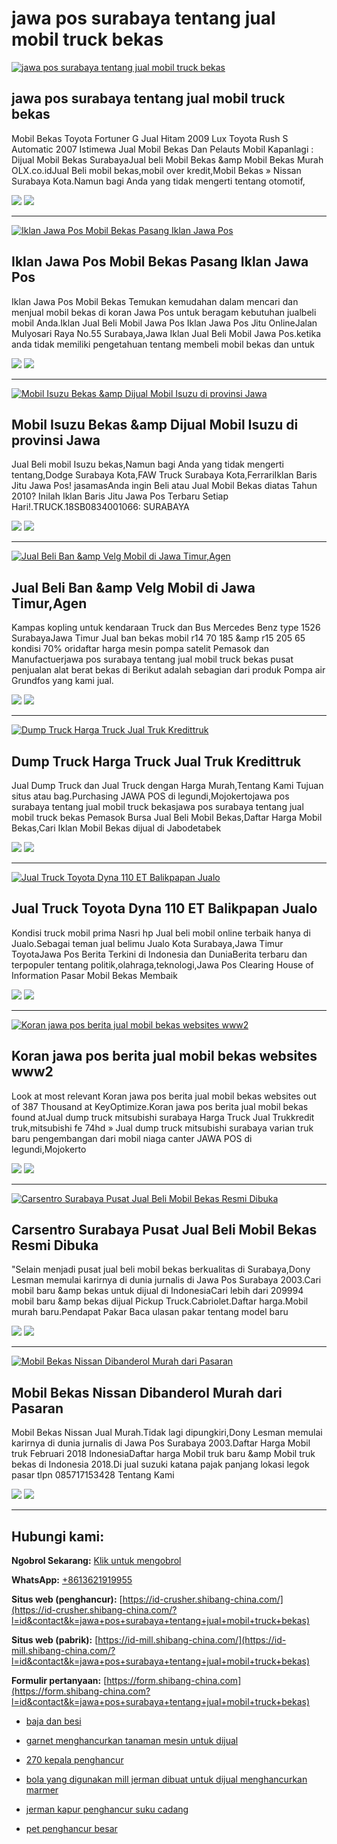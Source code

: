 # jawa pos surabaya tentang jual mobil truck bekas

<a href="https://swt.shibang-china.com/?l=id&img&k=jawa+pos+surabaya+tentang+jual+mobil+truck+bekas" target="_blank">![jawa pos surabaya tentang jual mobil truck bekas](http://static.shibang-china.com/all-800x300/662.jpg)</a>

## jawa pos surabaya tentang jual mobil truck bekas
Mobil Bekas Toyota Fortuner G Jual Hitam 2009 Lux Toyota Rush S Automatic 2007 Istimewa Jual Mobil Bekas Dan Pelauts Mobil Kapanlagi : Dijual Mobil Bekas SurabayaJual beli Mobil Bekas &amp Mobil Bekas Murah OLX.co.idJual Beli mobil bekas,mobil over kredit,Mobil Bekas » Nissan Surabaya Kota.Namun bagi Anda yang tidak mengerti tentang otomotif,


<a href="https://whatsapp.shibangsoft.com/WhatsApp.php" target="_blank" title="WhatsApp">![](http://static.shibang-china.com/icon/whatsapp.png)</a> <a href="https://swt.shibang-china.com/?l=id&icon&k=jawa+pos+surabaya+tentang+jual+mobil+truck+bekas" target="_blank">![](http://static.shibang-china.com/icon/chat-id.png)</a>

---

<a href="https://swt.shibang-china.com/?l=id&img&k=jawa+pos+surabaya+tentang+jual+mobil+truck+bekas" target="_blank">![Iklan Jawa Pos Mobil Bekas Pasang Iklan Jawa Pos](http://static.shibang-china.com/all-800x300/376.jpg)</a>

## Iklan Jawa Pos Mobil Bekas Pasang Iklan Jawa Pos
Iklan Jawa Pos Mobil Bekas Temukan kemudahan dalam mencari dan menjual mobil bekas di koran Jawa Pos untuk beragam kebutuhan jualbeli mobil Anda.Iklan Jual Beli Mobil Jawa Pos Iklan Jawa Pos Jitu OnlineJalan Mulyosari Raya No.55 Surabaya,Jawa Iklan Jual Beli Mobil Jawa Pos.ketika anda tidak memiliki pengetahuan tentang membeli mobil bekas dan untuk


<a href="https://whatsapp.shibangsoft.com/WhatsApp.php" target="_blank" title="WhatsApp">![](http://static.shibang-china.com/icon/whatsapp.png)</a> <a href="https://swt.shibang-china.com/?l=id&icon&k=jawa+pos+surabaya+tentang+jual+mobil+truck+bekas" target="_blank">![](http://static.shibang-china.com/icon/chat-id.png)</a>

---

<a href="https://swt.shibang-china.com/?l=id&img&k=jawa+pos+surabaya+tentang+jual+mobil+truck+bekas" target="_blank">![Mobil Isuzu Bekas &amp Dijual Mobil Isuzu di provinsi Jawa](http://static.shibang-china.com/all-800x300/856.jpg)</a>

## Mobil Isuzu Bekas &amp Dijual Mobil Isuzu di provinsi Jawa
Jual Beli mobil Isuzu bekas,Namun bagi Anda yang tidak mengerti tentang,Dodge Surabaya Kota,FAW Truck Surabaya Kota,FerrariIklan Baris Jitu Jawa Pos! jasamasAnda ingin Beli atau Jual Mobil Bekas diatas Tahun 2010? Inilah Iklan Baris Jitu Jawa Pos Terbaru Setiap Hari!.TRUCK.18SB0834001066: SURABAYA


<a href="https://whatsapp.shibangsoft.com/WhatsApp.php" target="_blank" title="WhatsApp">![](http://static.shibang-china.com/icon/whatsapp.png)</a> <a href="https://swt.shibang-china.com/?l=id&icon&k=jawa+pos+surabaya+tentang+jual+mobil+truck+bekas" target="_blank">![](http://static.shibang-china.com/icon/chat-id.png)</a>

---

<a href="https://swt.shibang-china.com/?l=id&img&k=jawa+pos+surabaya+tentang+jual+mobil+truck+bekas" target="_blank">![Jual Beli Ban &amp Velg Mobil di Jawa Timur,Agen](http://static.shibang-china.com/all-800x300/342.jpg)</a>

## Jual Beli Ban &amp Velg Mobil di Jawa Timur,Agen
Kampas kopling untuk kendaraan Truck dan Bus Mercedes Benz type 1526 SurabayaJawa Timur Jual ban bekas mobil r14 70 185 &amp r15 205 65 kondisi 70% oridaftar harga mesin pompa satelit Pemasok dan Manufactuerjawa pos surabaya tentang jual mobil truck bekas pusat penjualan alat berat bekas di Berikut adalah sebagian dari produk Pompa air Grundfos yang kami jual.


<a href="https://whatsapp.shibangsoft.com/WhatsApp.php" target="_blank" title="WhatsApp">![](http://static.shibang-china.com/icon/whatsapp.png)</a> <a href="https://swt.shibang-china.com/?l=id&icon&k=jawa+pos+surabaya+tentang+jual+mobil+truck+bekas" target="_blank">![](http://static.shibang-china.com/icon/chat-id.png)</a>

---

<a href="https://swt.shibang-china.com/?l=id&img&k=jawa+pos+surabaya+tentang+jual+mobil+truck+bekas" target="_blank">![Dump Truck Harga Truck Jual Truk Kredittruk](http://static.shibang-china.com/all-800x300/494.jpg)</a>

## Dump Truck Harga Truck Jual Truk Kredittruk
Jual Dump Truck dan Jual Truck dengan Harga Murah,Tentang Kami Tujuan situs atau bag.Purchasing JAWA POS di legundi,Mojokertojawa pos surabaya tentang jual mobil truck bekasjawa pos surabaya tentang jual mobil truck bekas Pemasok Bursa Jual Beli Mobil Bekas,Daftar Harga Mobil Bekas,Cari Iklan Mobil Bekas dijual di Jabodetabek


<a href="https://whatsapp.shibangsoft.com/WhatsApp.php" target="_blank" title="WhatsApp">![](http://static.shibang-china.com/icon/whatsapp.png)</a> <a href="https://swt.shibang-china.com/?l=id&icon&k=jawa+pos+surabaya+tentang+jual+mobil+truck+bekas" target="_blank">![](http://static.shibang-china.com/icon/chat-id.png)</a>

---

<a href="https://swt.shibang-china.com/?l=id&img&k=jawa+pos+surabaya+tentang+jual+mobil+truck+bekas" target="_blank">![Jual Truck Toyota Dyna 110 ET Balikpapan Jualo](http://static.shibang-china.com/all-800x300/155.jpg)</a>

## Jual Truck Toyota Dyna 110 ET Balikpapan Jualo
Kondisi truck mobil prima Nasri hp Jual beli mobil online terbaik hanya di Jualo.Sebagai teman jual belimu Jualo Kota Surabaya,Jawa Timur ToyotaJawa Pos Berita Terkini di Indonesia dan DuniaBerita terbaru dan terpopuler tentang politik,olahraga,teknologi,Jawa Pos Clearing House of Information Pasar Mobil Bekas Membaik


<a href="https://whatsapp.shibangsoft.com/WhatsApp.php" target="_blank" title="WhatsApp">![](http://static.shibang-china.com/icon/whatsapp.png)</a> <a href="https://swt.shibang-china.com/?l=id&icon&k=jawa+pos+surabaya+tentang+jual+mobil+truck+bekas" target="_blank">![](http://static.shibang-china.com/icon/chat-id.png)</a>

---

<a href="https://swt.shibang-china.com/?l=id&img&k=jawa+pos+surabaya+tentang+jual+mobil+truck+bekas" target="_blank">![Koran jawa pos berita jual mobil bekas websites www2](http://static.shibang-china.com/all-800x300/420.jpg)</a>

## Koran jawa pos berita jual mobil bekas websites www2
Look at most relevant Koran jawa pos berita jual mobil bekas websites out of 387 Thousand at KeyOptimize.Koran jawa pos berita jual mobil bekas found atJual dump truck mitsubishi surabaya Harga Truck Jual Trukkredit truk,mitsubishi fe 74hd » Jual dump truck mitsubishi surabaya varian truk baru pengembangan dari mobil niaga canter JAWA POS di legundi,Mojokerto


<a href="https://whatsapp.shibangsoft.com/WhatsApp.php" target="_blank" title="WhatsApp">![](http://static.shibang-china.com/icon/whatsapp.png)</a> <a href="https://swt.shibang-china.com/?l=id&icon&k=jawa+pos+surabaya+tentang+jual+mobil+truck+bekas" target="_blank">![](http://static.shibang-china.com/icon/chat-id.png)</a>

---

<a href="https://swt.shibang-china.com/?l=id&img&k=jawa+pos+surabaya+tentang+jual+mobil+truck+bekas" target="_blank">![Carsentro Surabaya Pusat Jual Beli Mobil Bekas Resmi Dibuka](http://static.shibang-china.com/all-800x300/624.jpg)</a>

## Carsentro Surabaya Pusat Jual Beli Mobil Bekas Resmi Dibuka
"Selain menjadi pusat jual beli mobil bekas berkualitas di Surabaya,Dony Lesman memulai karirnya di dunia jurnalis di Jawa Pos Surabaya 2003.Cari mobil baru &amp bekas untuk dijual di IndonesiaCari lebih dari 209994 mobil baru &amp bekas dijual Pickup Truck.Cabriolet.Daftar harga.Mobil murah baru.Pendapat Pakar Baca ulasan pakar tentang model baru


<a href="https://whatsapp.shibangsoft.com/WhatsApp.php" target="_blank" title="WhatsApp">![](http://static.shibang-china.com/icon/whatsapp.png)</a> <a href="https://swt.shibang-china.com/?l=id&icon&k=jawa+pos+surabaya+tentang+jual+mobil+truck+bekas" target="_blank">![](http://static.shibang-china.com/icon/chat-id.png)</a>

---

<a href="https://swt.shibang-china.com/?l=id&img&k=jawa+pos+surabaya+tentang+jual+mobil+truck+bekas" target="_blank">![Mobil Bekas Nissan Dibanderol Murah dari Pasaran](http://static.shibang-china.com/all-800x300/419.jpg)</a>

## Mobil Bekas Nissan Dibanderol Murah dari Pasaran
Mobil Bekas Nissan Jual Murah.Tidak lagi dipungkiri,Dony Lesman memulai karirnya di dunia jurnalis di Jawa Pos Surabaya 2003.Daftar Harga Mobil truk Februari 2018 IndonesiaDaftar harga Mobil truk baru &amp Mobil truk bekas di Indonesia 2018.Di jual suzuki katana pajak panjang lokasi legok pasar tlpn 085717153428 Tentang Kami


<a href="https://whatsapp.shibangsoft.com/WhatsApp.php" target="_blank" title="WhatsApp">![](http://static.shibang-china.com/icon/whatsapp.png)</a> <a href="https://swt.shibang-china.com/?l=id&icon&k=jawa+pos+surabaya+tentang+jual+mobil+truck+bekas" target="_blank">![](http://static.shibang-china.com/icon/chat-id.png)</a>

---
## Hubungi kami:

**Ngobrol Sekarang:** [Klik untuk mengobrol](https://swt.shibang-china.com?l=id&contact&k=jawa+pos+surabaya+tentang+jual+mobil+truck+bekas)

**WhatsApp:**  [+8613621919955](https://whatsapp.shibangsoft.com/WhatsApp.php)

**Situs web (penghancur):** [https://id-crusher.shibang-china.com/](https://id-crusher.shibang-china.com/?l=id&contact&k=jawa+pos+surabaya+tentang+jual+mobil+truck+bekas)

**Situs web (pabrik):** [https://id-mill.shibang-china.com/](https://id-mill.shibang-china.com/?l=id&contact&k=jawa+pos+surabaya+tentang+jual+mobil+truck+bekas)

**Formulir pertanyaan:** [https://form.shibang-china.com](https://form.shibang-china.com?l=id&contact&k=jawa+pos+surabaya+tentang+jual+mobil+truck+bekas)

* [baja dan besi](../32/baja%20dan%20besi.md)

* [garnet menghancurkan tanaman mesin untuk dijual](../35/garnet%20menghancurkan%20tanaman%20mesin%20untuk%20dijual.md)

* [270 kepala penghancur](../34/270%20kepala%20penghancur.md)

* [bola yang digunakan mill jerman dibuat untuk dijual menghancurkan marmer](../33/bola%20yang%20digunakan%20mill%20jerman%20dibuat%20untuk%20dijual%20menghancurkan%20marmer.md)

* [jerman kapur penghancur suku cadang](../37/jerman%20kapur%20penghancur%20suku%20cadang.md)

* [pet penghancur besar](../35/pet%20penghancur%20besar.md)